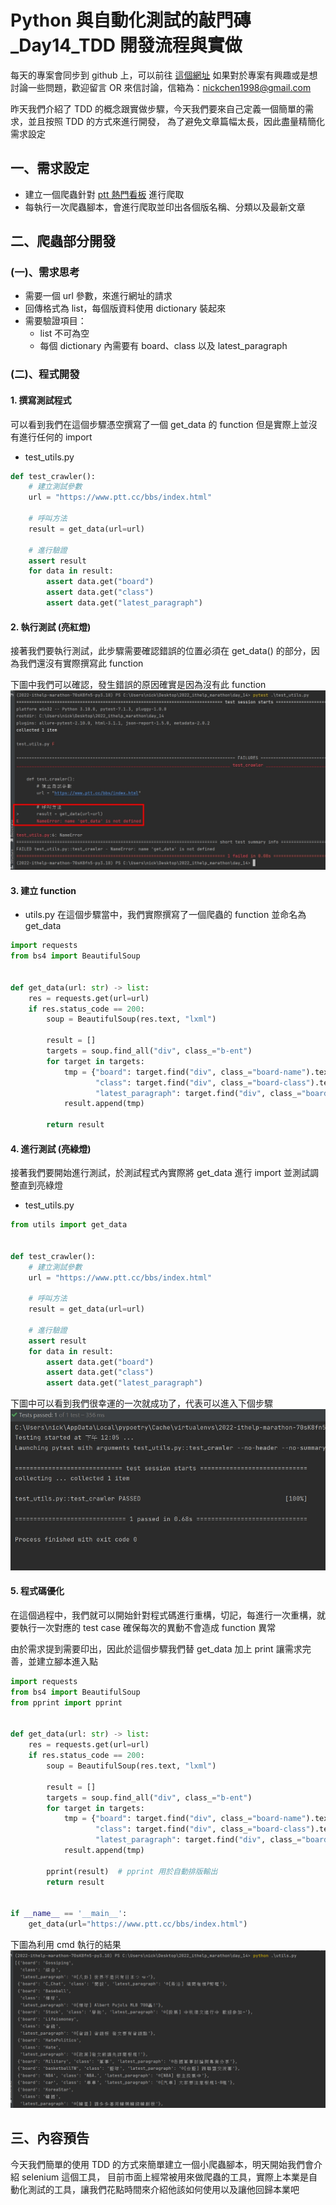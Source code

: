 # Python 與自動化測試的敲門磚_Day14_TDD 開發流程與實做

每天的專案會同步到 github 上，可以前往 [這個網址](https://github.com/nickchen1998/2022_ithelp_marathon)
如果對於專案有興趣或是想討論一些問題，歡迎留言 OR 來信討論，信箱為：nickchen1998@gmail.com

昨天我們介紹了 TDD 的概念跟實做步驟，今天我們要來自己定義一個簡單的需求，並且按照 TDD 的方式來進行開發，
為了避免文章篇幅太長，因此盡量精簡化需求設定

## 一、需求設定
- 建立一個爬蟲針對 [ptt 熱門看板](https://www.ptt.cc/bbs/index.html) 進行爬取
- 每執行一次爬蟲腳本，會進行爬取並印出各個版名稱、分類以及最新文章

## 二、爬蟲部分開發
### (一)、需求思考
- 需要一個 url 參數，來進行網址的請求
- 回傳格式為 list，每個版資料使用 dictionary 裝起來
- 需要驗證項目：
  - list 不可為空
  - 每個 dictionary 內需要有 board、class 以及 latest_paragraph

### (二)、程式開發
#### 1. 撰寫測試程式
可以看到我們在這個步驟憑空撰寫了一個 get_data 的 function 但是實際上並沒有進行任何的 import

- test_utils.py
```python
def test_crawler():
    # 建立測試參數
    url = "https://www.ptt.cc/bbs/index.html"
    
    # 呼叫方法
    result = get_data(url=url)

    # 進行驗證
    assert result
    for data in result:
        assert data.get("board")
        assert data.get("class")
        assert data.get("latest_paragraph")
```

#### 2. 執行測試 (亮紅燈)
接著我們要執行測試，此步驟需要確認錯誤的位置必須在 get_data() 的部分，因為我們還沒有實際撰寫此 function

下圖中我們可以確認，發生錯誤的原因確實是因為沒有此 function
![圖片](img/失敗.jpg)

#### 3. 建立 function
- utils.py
在這個步驟當中，我們實際撰寫了一個爬蟲的 function 並命名為 get_data
```python
import requests
from bs4 import BeautifulSoup


def get_data(url: str) -> list:
    res = requests.get(url=url)
    if res.status_code == 200:
        soup = BeautifulSoup(res.text, "lxml")

        result = []
        targets = soup.find_all("div", class_="b-ent")
        for target in targets:
            tmp = {"board": target.find("div", class_="board-name").text,
                   "class": target.find("div", class_="board-class").text,
                   "latest_paragraph": target.find("div", class_="board-title").text}
            result.append(tmp)

        return result
```

#### 4. 進行測試 (亮綠燈)
接著我們要開始進行測試，於測試程式內實際將 get_data 進行 import 並測試調整直到亮綠燈

- test_utils.py
```python
from utils import get_data


def test_crawler():
    # 建立測試參數
    url = "https://www.ptt.cc/bbs/index.html"

    # 呼叫方法
    result = get_data(url=url)

    # 進行驗證
    assert result
    for data in result:
        assert data.get("board")
        assert data.get("class")
        assert data.get("latest_paragraph")
```

下圖中可以看到我們很幸運的一次就成功了，代表可以進入下個步驟
![圖片](img/成功.jpg)

#### 5. 程式碼優化
在這個過程中，我們就可以開始針對程式碼進行重構，切記，每進行一次重構，就要執行一次對應的 test case
確保每次的異動不會造成 function 異常

由於需求提到需要印出，因此於這個步驟我們替 get_data 加上 print 讓需求完善，並建立腳本進入點
```python
import requests
from bs4 import BeautifulSoup
from pprint import pprint


def get_data(url: str) -> list:
    res = requests.get(url=url)
    if res.status_code == 200:
        soup = BeautifulSoup(res.text, "lxml")

        result = []
        targets = soup.find_all("div", class_="b-ent")
        for target in targets:
            tmp = {"board": target.find("div", class_="board-name").text,
                   "class": target.find("div", class_="board-class").text,
                   "latest_paragraph": target.find("div", class_="board-title").text}
            result.append(tmp)

        pprint(result)  # pprint 用於自動排版輸出
        return result


if __name__ == '__main__':
    get_data(url="https://www.ptt.cc/bbs/index.html")
```

下圖為利用 cmd 執行的結果
![圖片](img/execute.png)

## 三、內容預告
今天我們簡單的使用 TDD 的方式來簡單建立一個小爬蟲腳本，明天開始我們會介紹 selenium 這個工具，
目前市面上經常被用來做爬蟲的工具，實際上本業是自動化測試的工具，讓我們花點時間來介紹他該如何使用以及讓他回歸本業吧